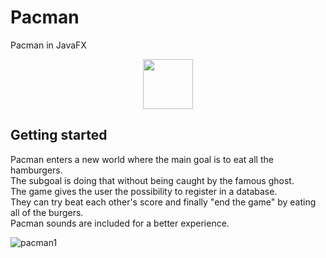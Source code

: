 # Pacman
Pacman in JavaFX  

<p align="center">
<img src="https://user-images.githubusercontent.com/37831510/54670755-0904c680-4afd-11e9-91b5-8cf114b6e241.jpg" width="80" height="80 align="center" />
</p>

## Getting started
Pacman enters a new world where the main goal is to eat all the hamburgers.  
The subgoal is doing that without being caught by the famous ghost.   
The game gives the user the possibility to register in a database.  
They can try beat each other's score and finally "end the game" by eating all of the burgers.  
Pacman sounds are included for a better experience.  

![pacman1](https://user-images.githubusercontent.com/37831510/54670544-8aa82480-4afc-11e9-8d60-0dffa9ae7727.png)
